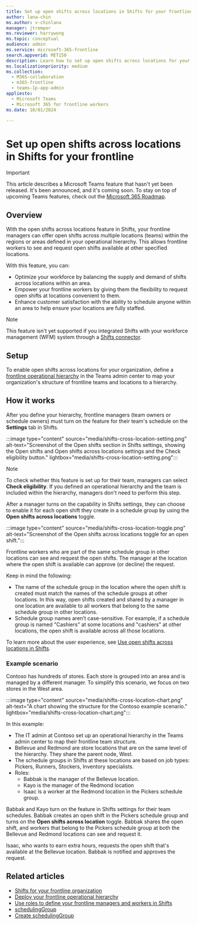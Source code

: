 ```yaml
---
title: Set up open shifts across locations in Shifts for your frontline
author: lana-chin
ms.author: v-chinlana
manager: jtremper
ms.reviewer: harrywong
ms.topic: conceptual
audience: admin
ms.service: microsoft-365-frontline
search.appverid: MET150
description: Learn how to set up open shifts across locations for your frontline in Shifts. With this feature, frontline managers can offer open shifts across multiple locations for frontline workers to request, and workers can see and request open shifts at other locations.
ms.localizationpriority: medium
ms.collection: 
  - M365-collaboration
  - m365-frontline
  - teams-1p-app-admin
appliesto: 
  - Microsoft Teams
  - Microsoft 365 for frontline workers
ms.date: 10/01/2024

---
```


# Set up open shifts across locations in Shifts for your frontline

> [!IMPORTANT]
> This article describes a Microsoft Teams feature that hasn't yet been released. It's been announced, and it's coming soon. To stay on top of upcoming Teams features, check out the [Microsoft 365 Roadmap](https://www.microsoft.com/microsoft-365/roadmap?filters=Microsoft%20Teams).

## Overview

With the open shifts across locations feature in Shifts, your frontline managers can offer open shifts across multiple locations (teams) within the regions or areas defined in your operational hierarchy. This allows frontline workers to see and request open shifts available at other specified locations.

With this feature, you can:

- Optimize your workforce by balancing the supply and demand of shifts across locations within an area.
- Empower your frontline workers by giving them the flexibility to request open shifts at locations convenient to them.
- Enhance customer satisfaction with the ability to schedule anyone within an area to help ensure your locations are fully staffed.

> [!NOTE]
> This feature isn't yet supported if you integrated Shifts with your workforce management (WFM) system through a [Shifts connector](shifts-connectors.md).

## Setup

To enable open shifts across locations for your organization, define a [frontline operational hierarchy](deploy-frontline-operational-hierarchy.md) in the Teams admin center to map your organization's structure of frontline teams and locations to a hierarchy.

## How it works

After you define your hierarchy, frontline managers (team owners or schedule owners) must turn on the feature for their team's schedule on the **Settings** tab in Shifts.

:::image type="content" source="media/shifts-cross-location-setting.png" alt-text="Screenshot of the Open shifts section in Shifts settings, showing the Open shifts and Open shifts across locations settings and the Check eligibility button." lightbox="media/shifts-cross-location-setting.png":::

> [!NOTE]
> To check whether this feature is set up for their team, managers can select **Check eligibility**. If you defined an operational hierarchy and the team is included within the hierarchy, managers don't need to perform this step.

After a manager turns on the capability in Shifts settings, they can choose to enable it for each open shift they create in a schedule group by using the **Open shifts across locations** toggle.

:::image type="content" source="media/shifts-cross-location-toggle.png" alt-text="Screenshot of the Open shifts across locations toggle for an open shift.":::

Frontline workers who are part of the same schedule group in other locations can see and request the open shifts. The manager at the location where the open shift is available can approve (or decline) the request.

Keep in mind the following:

- The name of the schedule group in the location where the open shift is created must match the names of the schedule groups at other locations. In this way, open shifts created and shared by a manager in one location are available to all workers that belong to the same schedule group in other locations.
- Schedule group names aren’t case-sensitive. For example, if a schedule group is named "Cashiers" at some locations and "cashiers" at other locations, the open shift is available across all those locations.

To learn more about the user experience, see [Use open shifts across locations in Shifts]().

### Example scenario

Contoso has hundreds of stores. Each store is grouped into an area and is managed by a different manager. To simplify this scenario, we focus on two stores in the West area.

:::image type="content" source="media/shifts-cross-location-chart.png" alt-text="A chart showing the structure for the Contoso example scenario." lightbox="media/shifts-cross-location-chart.png":::

In this example:

- The IT admin at Contoso set up an operational hierarchy in the Teams admin center to map their frontline team structure.
- Bellevue and Redmond are store locations that are on the same level of the hierarchy. They share the parent node, West. 
- The schedule groups in Shifts at these locations are based on job types: Pickers, Runners, Stockers, Inventory specialists.
- Roles:
  - Babbak is the manager of the Bellevue location.
  - Kayo is the manager of the Redmond location
  - Isaac is a worker at the Redmond location in the Pickers schedule group.

Babbak and Kayo turn on the feature in Shifts settings for their team schedules. Babbak creates an open shift in the Pickers schedule group and turns on the **Open shifts across location** toggle. Babbak shares the open shift, and workers that belong to the Pickers schedule group at both the Bellevue and Redmond locations can see and request it.

Isaac, who wants to earn extra hours, requests the open shift that's available at the Bellevue location. Babbak is notified and approves the request.

## Related articles

- [Shifts for your frontline organization](shifts-for-teams-landing-page.md)
- [Deploy your frontline operational hierarchy](deploy-frontline-operational-hierarchy.md)
- [Use roles to define your frontline managers and workers in Shifts](shifts-frontline-manager-worker-roles.md)
- [schedulingGroup](/graph/api/resources/schedulinggroup?view=graph-rest-beta)
- [Create schedulingGroup](/graph/api/schedule-post-schedulinggroups?view=graph-rest-beta)